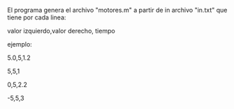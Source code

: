 El programa genera el archivo "motores.m" a partir de in archivo "in.txt" que tiene por cada linea:

valor izquierdo,valor derecho, tiempo

ejemplo:


5.0,5,1.2

5,5,1

0,5,2.2

-5,5,3


